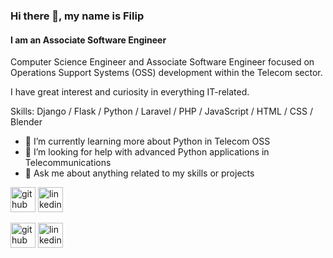 ### Hi there 👋, my name is Filip
#### I am an Associate Software Engineer
Computer Science Engineer and Associate Software Engineer focused on Operations Support Systems (OSS) development within the Telecom sector.

I have great interest and curiosity in everything IT-related.

Skills: Django / Flask / Python / Laravel / PHP / JavaScript / HTML / CSS / Blender

- 🌱 I’m currently learning more about Python in Telecom OSS
- 🤔 I’m looking for help with advanced Python applications in Telecommunications
- 💬 Ask me about anything related to my skills or projects

[<img src='https://cdn.jsdelivr.net/npm/simple-icons@3.0.1/icons/github.svg' alt='github' height='40'>](https://github.com/FilipHub)  [<img src='https://cdn.jsdelivr.net/npm/simple-icons@3.0.1/icons/linkedin.svg' alt='linkedin' height='40'>](https://www.linkedin.com/in/filip-petrushevski/)

<img src='https://cdn.jsdelivr.net/npm/simple-icons@3.0.1/icons/github.svg' alt='github' height='40'> <img src='https://cdn.jsdelivr.net/npm/simple-icons@3.0.1/icons/linkedin.svg' alt='linkedin' height='40'>
